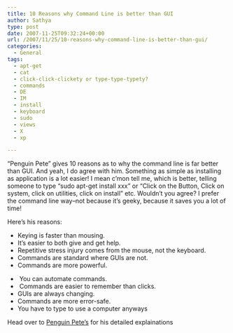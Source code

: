 ```yaml
---
title: 10 Reasons why Command Line is better than GUI
author: Sathya
type: post
date: 2007-11-25T09:32:24+00:00
url: /2007/11/25/10-reasons-why-command-line-is-better-than-gui/
categories:
  - General
tags:
  - apt-get
  - cat
  - click-click-clickety or type-type-typety?
  - commands
  - DE
  - IM
  - install
  - keyboard
  - sudo
  - views
  - X
  - xp

---
```

&#8220;Penguin Pete&#8221; gives 10 reasons as to why the command line is far better than GUI. And yeah, I do agree with him. Something as simple as installing as application is a lot easier! I mean c&#8217;mon tell me, which is better, telling someone to type &#8220;sudo apt-get install xxx&#8221; or &#8220;Click on the Button, Click on system, click on utilities, click on install&#8221; etc. Wouldn&#8217;t you agree? I prefer the command line way&#8211;not because it&#8217;s geeky, because it saves you a lot of time!

Here&#8217;s his reasons:

  * Keying is faster than mousing.
  * It&#8217;s easier to both give and get help.
  * Repetitive stress injury comes from the mouse, not the keyboard.
  * Commands are standard where GUIs are not.
  * Commands are more powerful.

<!--more-->

  *  You can automate commands.
  *  Commands are easier to remember than clicks.
  * GUIs are always changing.
  * Commands are more error-safe.
  * You have to type to use a computer anyways

Head over to [Penguin Pete&#8217;s][1] for his detailed explainations

 [1]: https://penguinpetes.com/b2evo/index.php?title=10_reasons_why_the_command_line_is_more_&more=1&c=1&tb=1&pb=1

